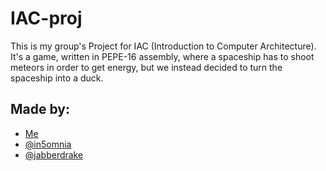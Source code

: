 # IAC-proj

This is my group's Project for IAC (Introduction to Computer Architecture). It's a game, written in PEPE-16 assembly, where a spaceship has to shoot meteors in order to get energy, but we instead decided to turn the spaceship into a duck.

## Made by:
- [Me](https://github.com/powy-e)
- [@in5omnia](https://github.com/in5omnia)
- [@jabberdrake](https://github.com/jabberdrake)

